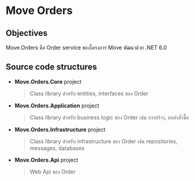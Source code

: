 # Move Orders 

## Objectives

Move.Orders คือ Order service ของโครงการ Move พัฒนาด้วย .NET 6.0

## Source code structures

- **Move.Orders.Core** project
    > Class library สำหรับ entities, interfaces ของ Order
- **Move.Orders.Application** project
    > Class library สำหรับ business logic ของ Order เช่น การสร้าง, ลบคำสั่งซื้อ
- **Move.Orders.Infrastructure** project
    > Class library สำหรับ infrastructure ของ Order เช่น repositories, messages, databases
- **Move.Orders.Api** project
    > Web Api ของ Order